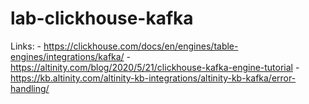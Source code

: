 # lab-clickhouse-kafka
Links:
    - https://clickhouse.com/docs/en/engines/table-engines/integrations/kafka/
    - https://altinity.com/blog/2020/5/21/clickhouse-kafka-engine-tutorial
    - https://kb.altinity.com/altinity-kb-integrations/altinity-kb-kafka/error-handling/
